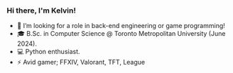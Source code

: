 ### Hi there, I'm Kelvin!

- 👯 I’m looking for a role in back-end engineering or game programming!
- 🎓 B.Sc. in Computer Science @ Toronto Metropolitan University (June 2024).
- 💻 Python enthusiast.
- ⚡ Avid gamer; FFXIV, Valorant, TFT, League
<!--
**Edyth-K/Edyth-K** is a ✨ _special_ ✨ repository because its `README.md` (this file) appears on your GitHub profile.

- 📫 You can reach me on [LinkedIn](https://www.linkedin.com/in/kelvin-dela-cruz/)! 
Here are some ideas to get you started:
- 💻 Recently completed [Marine Legacy](https://edyth-k.itch.io/marine-legacy) (May 2024) for a [Game Jam](https://itch.io/jam/-pixel-game-jam-2024)! Try it out!
- 💻 I'm currently a Software Engineer I.
- 🔭 I’m currently working on ...
- 🌱 I’m currently learning ...
- 👯 I’m looking to collaborate on ...
- 🤔 I’m looking for help with ...
- 💬 Ask me about ...
- 📫 How to reach me: ...
- 😄 Pronouns: ...
- ⚡ Fun fact: ...
-->
